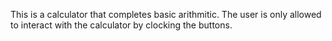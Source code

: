 This is a calculator that completes basic arithmitic. The user is only allowed to interact with the calculator by clocking the buttons.
